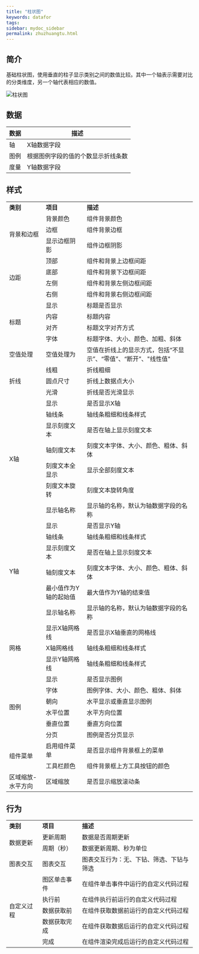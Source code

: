 ```yaml
---
title: "柱状图"
keywords: datafor
tags:
sidebar: mydoc_sidebar
permalink: zhuzhuangtu.html
---
```



## 简介

基础柱状图，使用垂直的柱子显示类别之间的数值比较。其中一个轴表示需要对比的分类维度，另一个轴代表相应的数值。

![柱状图](https://dataforhelp.github.io/images/shujuzujian/zhuzhuangtu/1.png)

## 数据

| 数据 | 描述                               |
| ---- | ---------------------------------- |
| 轴   | X轴数据字段                        |
| 图例 | 根据图例字段的值的个数显示折线条数 |
| 度量 | Y轴数据字段                        |
## 样式
<table>
<tr>
    <td><b>类别</b></td>
    <td><b>项目</b></td>
    <td><b>描述</b></td>
</tr>
<tr>
    <td rowspan="3"> 背景和边框
    <td>背景颜色</td>
    <td>组件背景颜色</td>
</tr><tr>
    <td>边框</td>
    <td>组件背景边框</td>
</tr>
<tr>
    <td>显示边框阴影</td>
    <td>组件边框阴影</td>
</tr>
<tr>
    <td rowspan="4"> 边距
    <td>顶部</td>
    <td>组件和背景上边框间距</td>
</tr>
<tr>
    <td>底部</td>
    <td>组件和背景下边框间距</td>
</tr>
<tr>
    <td>左侧</td>
    <td>组件和背景左侧边框间距</td>
</tr>
<tr>
    <td>右侧</td>
    <td>组件和背景右侧边框间距</td>
</tr>
    <tr>
    <td rowspan="4">标题</td>
    <td>显示</td>
    <td>标题是否显示</td>
</tr>
<tr>
    <td>内容</td>
    <td>标题内容</td>
</tr>
<tr>
    <td>对齐</td>
    <td>标题文字对齐方式</td>
</tr>
<tr>
    <td>字体</td>
    <td>标题字体、大小、颜色、加粗、斜体</td>
</tr>
</tr>
    <tr>
    <td>空值处理</td>
    <td>空值处理为</td>
    <td>空值在折线上的显示方式，包括“不显示”、“零值”、“断开”、"线性值"</td>
</tr>
</tr>
    <tr>
    <td rowspan="3">折线</td>
    <td>线粗</td>
    <td>折线粗细</td>
</tr>
<tr>
    <td>圆点尺寸</td>
    <td>折线上数据点大小</td>
</tr>
<tr>
    <td>光滑</td>
    <td>折线是否光滑显示</td>
</tr>
</tr>
    <td rowspan="7">X轴</td>
    <td>显示</td>
    <td>是否显示X轴</td>
</tr>
<tr>
    <td>轴线条</td>
    <td>轴线条粗细和线条样式</td>
</tr>
<tr>
    <td>显示刻度文本</td>
    <td>是否在轴上显示刻度文本</td>
</tr>
<tr>
    <td>轴刻度文本</td>
    <td>刻度文本字体、大小、颜色、粗体、斜体</td>
</tr>
<tr>
    <td>刻度文本全显示</td>
    <td>显示全部刻度文本</td>
</tr>
<tr>
    <td>刻度文本旋转</td>
    <td>刻度文本旋转角度</td>
</tr>
<tr>
    <td>显示轴名称</td>
    <td>显示轴的名称，默认为轴数据字段的名称</td>
</tr>
</tr>
    <td rowspan="6">Y轴</td>
    <td>显示</td>
    <td>是否显示Y轴</td>
</tr>
<tr>
    <td>轴线条</td>
    <td>轴线条粗细和线条样式</td>
</tr>
<tr>
    <td>显示刻度文本</td>
    <td>是否在轴上显示刻度文本</td>
</tr>
<tr>
    <td>轴刻度文本</td>
    <td>刻度文本字体、大小、颜色、粗体、斜体</td>
</tr>
<tr>
    <td>最小值作为Y轴的起始值</td>
    <td>最大值作为Y轴的结束值</td>
</tr>
<tr>
    <td>显示轴名称</td>
    <td>显示轴的名称，默认为轴数据字段的名称</td>
</tr>
</tr>
    <td rowspan="3">网格</td>
    <td>显示X轴网格线</td>
    <td>是否显示X轴垂直的网格线</td>
</tr>
<tr>
    <td>X轴网格线</td>
    <td>轴线条粗细和线条样式</td>
</tr>
<tr>
    <td>显示Y轴网格线</td>
    <td>轴线条粗细和线条样式</td>
</tr>
</tr>
    <td rowspan="6">图例</td>
    <td>显示</td>
    <td>是否显示图例</td>
</tr>
<tr>
    <td>字体</td>
    <td>图例字体、大小、颜色、粗体、斜体</td>
</tr>
<tr>
    <td>朝向</td>
    <td>水平显示或垂直显示图例</td>
</tr>
<tr>
    <td>水平位置</td>
    <td>水平方向位置</td>
</tr>
<tr>
    <td>垂直位置</td>
    <td>垂直方向位置</td>
</tr>
<tr>
    <td>分页</td>
    <td>图例是否分页显示</td>
</tr>
</tr>
    <td rowspan="2">组件菜单</td>
    <td>启用组件菜单</td>
    <td>是否显示组件背景框上的菜单</td>
</tr>
</tr>
    <td>工具栏颜色</td>
    <td>组件背景框上方工具按钮的颜色</td>
</tr>
</tr>
    <td>区域缩放-水平方向</td>
    <td>区域缩放</td>
    <td>是否显示缩放滚动条</td>
</tr>
</table>

## 行为

<table>
<tr>
    <td><b>类别</b></td>
    <td><b>项目</b></td>
    <td><b>描述</b></td>
</tr>
<tr>
    <td rowspan="2"> 数据更新</td>
    <td>更新周期</td>
    <td>数据是否周期更新</td>
</tr>
<tr>
    <td>周期（秒）</td>
    <td>数据更新周期、秒为单位</td>
</tr> 
<tr>
    <td>图表交互</td>
    <td>图表交互</td>
    <td>图表交互行为：无、下钻、筛选、下钻与筛选</td>
</tr> 
<tr>
    <td rowspan="5"> 自定义过程</td>
    <td>图区单击事件</td>
    <td>在组件单击事件中运行的自定义代码过程</td>
</tr>
<tr>
    <td>执行前</td>
    <td>在组件执行前运行的自定义代码过程</td>
</tr> 
<tr>
    <td>数据获取前</td>
    <td>在组件获取数据前运行的自定义代码过程</td>
</tr> 
<tr>
    <td>数据获取完成</td>
    <td>在组件获取数据后运行的自定义代码过程</td>
</tr> 
<tr>
    <td>完成</td>
    <td>在组件渲染完成后运行的自定义代码过程</td>
</tr> 
</table> 

